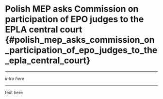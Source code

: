# Polish MEP asks Commission on participation of EPO judges to the EPLA central court {#polish_mep_asks_commission_on_participation_of_epo_judges_to_the_epla_central_court}

------------------------------------------------------------------------

*intro here*

------------------------------------------------------------------------

text here
